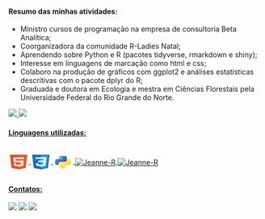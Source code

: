 #### Resumo das minhas atividades:

- Ministro cursos de programação na empresa de consultoria Beta Analítica;
- Coorganizadora da comunidade R-Ladies Natal;
- Aprendendo sobre Python e R (pacotes tidyverse, rmarkdown e shiny);
- Interesse em linguagens de marcação como html e css;
- Colaboro na produção de gráficos com ggplot2 e análises estatísticas descritivas com o pacote dplyr do R;
- Graduada e doutora em Ecologia e mestra em Ciências Florestais pela Universidade Federal do Rio Grande do Norte.

 <div>
  <a href="https://github.com/francojra">
  <img height="180em" src="https://github-readme-stats.vercel.app/api?username=francojra&show_icons=true&theme=dracula&include_all_commits=true&count_private=true"/>
  <img height="180em" src="https://github-readme-stats.vercel.app/api/top-langs/?username=francojra&layout=compact&langs_count=7&theme=dracula"/>
</div>

 #### Linguagens utilizadas:
 
<div style="display: inline_block"><br>
  <img align="center" alt="Jeanne-HTML" height="30" width="40" src="https://raw.githubusercontent.com/devicons/devicon/master/icons/html5/html5-original.svg">
  <img align="center" alt="Jeanne-CSS" height="30" width="40" src="https://raw.githubusercontent.com/devicons/devicon/master/icons/css3/css3-original.svg">
  <img align="center" alt="Jeanne-Python" height="30" width="40" src="https://raw.githubusercontent.com/devicons/devicon/master/icons/python/python-original.svg">
  <img align="center" alt="Jeanne-R" height="30" width="40" src="https://cdn.jsdelivr.net/gh/devicons/devicon/icons/r/r-original.svg">
  <img align="center" alt="Jeanne-R" height="30" width="40" src="https://cdn.jsdelivr.net/gh/devicons/devicon/icons/javascript/javascript-original.svg">      
</div>
 <i class="devicon-latex-original"></i>
              
  ##
  
 #### Contatos:
 
  <div> 
  <a href="https://www.linkedin.com/in/jeanne-franco-13bab4b6/" target="_blank"><img src="https://img.shields.io/badge/-LinkedIn-%230077B5?style=for-the-badge&logo=linkedin&logoColor=white" target="_blank"></a> 
  <a href="https://www.instagram.com/jeanneefranco/" target="_blank"><img src="https://img.shields.io/badge/-Instagram-%23E4405F?style=for-the-badge&logo=instagram&logoColor=white"></a>
  <a href="https://www.youtube.com/channel/UCValiiCyO82tJmG0BXnQuow" target="_blank"><img src="https://img.shields.io/badge/YouTube-FF0000?style=for-the-badge&logo=youtube&logoColor=white" target="_blank"></a>
 
